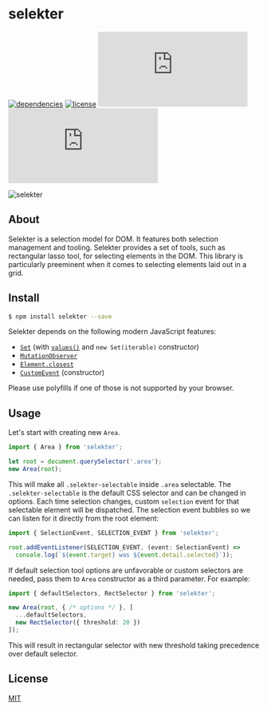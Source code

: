 # selekter

[![dependencies](https://david-dm.org/gzukas/selekter.svg?style=flat-square)](https://david-dm.org/gzukas/selekter)
[![license](https://img.shields.io/github/license/gzukas/selekter.svg?style=flat-square)](https://github.com/gzukas/selekter/blob/master/LICENSE)
![size](http://img.badgesize.io/gzukas/selekter/master/dist/selekter.js?style=flat-square)
![gzipped](http://img.badgesize.io/gzukas/selekter/master/dist/selekter.js?compression=gzip&label=gzipped&style=flat-square)

![selekter](https://user-images.githubusercontent.com/136955/33159206-747a18a8-d019-11e7-9626-9865820ecff2.jpg)

## About

Selekter is a selection model for DOM. It features both selection management and tooling. Selekter provides a set of tools, such as rectangular lasso tool, for selecting elements in the DOM. This library is particularly preeminent when it comes to selecting elements laid out in a grid.

## Install

```bash
$ npm install selekter --save
```

Selekter depends on the following modern JavaScript features:
* [`Set`](https://developer.mozilla.org/en-US/docs/Web/JavaScript/Reference/Global_Objects/Set)  (with [`values()`](https://developer.mozilla.org/en-US/docs/Web/JavaScript/Reference/Global_Objects/Set/values) and `new Set(iterable)` constructor)
* [`MutationObserver`](https://developer.mozilla.org/en-US/docs/Web/API/MutationObserver)
* [`Element.closest`](https://developer.mozilla.org/en-US/docs/Web/API/Element/closest)
* [`CustomEvent`](https://developer.mozilla.org/en-US/docs/Web/API/CustomEvent/CustomEvent) (constructor)

Please use polyfills if one of those is not supported by your browser.

## Usage

Let's start with creating new `Area`.

```ts
import { Area } from 'selekter';

let root = document.querySelector('.area');
new Area(root);
```

This will make all `.selekter-selectable` inside `.area` selectable. The `.selekter-selectable` is the default CSS selector and can be changed in options. Each time selection changes, custom `selection` event for that selectable element will be dispatched. The selection event bubbles so we can listen for it directly from the root element:

```ts
import { SelectionEvent, SELECTION_EVENT } from 'selekter';

root.addEventListener(SELECTION_EVENT, (event: SelectionEvent) =>
  console.log(`${event.target} was ${event.detail.selected}`));
```

If default selection tool options are unfavorable or custom selectors are needed, pass them to `Area` constructor as a third parameter. For example:

```ts
import { defaultSelectors, RectSelector } from 'selekter';

new Area(root, { /* options */ }, [
  ...defaultSelectors,
  new RectSelector({ threshold: 20 })
]);  
```

This will result in rectangular selector with new threshold taking precedence over default selector.

## License

[MIT](LICENSE)
